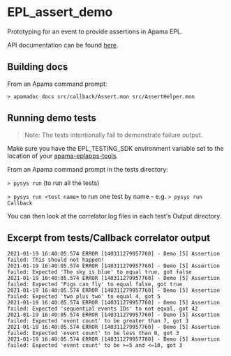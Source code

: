 # EPL_assert_demo

Prototyping for an event to provide assertions in Apama EPL.

API documentation can be found [here](https://sag-tgo.github.io/EPL_assert_demo/).

## Building docs
From an Apama command prompt:

`> apamadoc docs src/callback/Assert.mon src/AssertHelper.mon`

## Running demo tests
> Note: The tests intentionally fail to demonstrate failure output.

Make sure you have the EPL_TESTING_SDK environment variable set to the location
of your [apama-eplapps-tools](https://github.com/SoftwareAG/apama-eplapps-tools).

From an Apama command prompt in the tests directory:

`> pysys run` (to run all the tests)

`> pysys run <test name>` to run one test by name - e.g. `> pysys run Callback`

You can then look at the correlator.log files in each test's Output directory.

## Excerpt from tests/Callback correlator output
```
2021-01-19 16:40:05.574 ERROR [140311279957760] - Demo [5] Assertion failed: This should not happen!
2021-01-19 16:40:05.574 ERROR [140311279957760] - Demo [5] Assertion failed: Expected 'The sky is blue' to equal true, got false
2021-01-19 16:40:05.574 ERROR [140311279957760] - Demo [5] Assertion failed: Expected 'Pigs can fly' to equal false, got true
2021-01-19 16:40:05.574 ERROR [140311279957760] - Demo [5] Assertion failed: Expected 'two plus two' to equal 4, got 5
2021-01-19 16:40:05.574 ERROR [140311279957760] - Demo [5] Assertion failed: Expected 'sequential events IDs' to not equal, got 42
2021-01-19 16:40:05.574 ERROR [140311279957760] - Demo [5] Assertion failed: Expected 'event count' to be greater than 7, got 3
2021-01-19 16:40:05.574 ERROR [140311279957760] - Demo [5] Assertion failed: Expected 'event count' to be less than 0, got 3
2021-01-19 16:40:05.574 ERROR [140311279957760] - Demo [5] Assertion failed: Expected 'event count' to be >=5 and <=10, got 3
```
